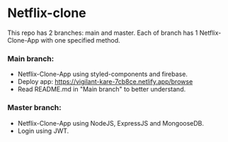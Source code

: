 # Netflix-clone
This repo has 2 branches: main and master. Each of branch has 1 Netflix-Clone-App with one specified method.

### Main branch:
- Netflix-Clone-App using styled-components and firebase.
- Deploy app: https://vigilant-kare-7cb8ce.netlify.app/browse
- Read README.md in "Main branch" to better understand.

### Master branch:
- Netflix-Clone-App using NodeJS, ExpressJS and MongooseDB.
- Login using JWT.
